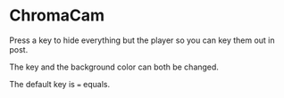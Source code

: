 # ChromaCam

Press a key to hide everything but the player so you can key them out in post.

The key and the background color can both be changed.

The default key is `=` equals.